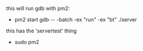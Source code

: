 this will run gdb with pm2:

* pm2 start gdb -- -batch -ex "run" -ex "bt" ./server

this has the 'servertest' thing

* sudo pm2
